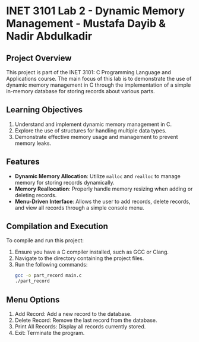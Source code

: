 # INET 3101 Lab 2 - Dynamic Memory Management - Mustafa Dayib & Nadir Abdulkadir

## Project Overview
This project is part of the INET 3101: C Programming Language and Applications course. The main focus of this lab is to demonstrate the use of dynamic memory management in C through the implementation of a simple in-memory database for storing records about various parts.

## Learning Objectives
1. Understand and implement dynamic memory management in C.
2. Explore the use of structures for handling multiple data types.
3. Demonstrate effective memory usage and management to prevent memory leaks.

## Features
- **Dynamic Memory Allocation**: Utilize `malloc` and `realloc` to manage memory for storing records dynamically.
- **Memory Reallocation**: Properly handle memory resizing when adding or deleting records.
- **Menu-Driven Interface**: Allows the user to add records, delete records, and view all records through a simple console menu.

## Compilation and Execution
To compile and run this project:

1. Ensure you have a C compiler installed, such as GCC or Clang.
2. Navigate to the directory containing the project files.
3. Run the following commands:
   ```bash
   gcc -o part_record main.c
   ./part_record

## Menu Options
1. Add Record: Add a new record to the database.
2. Delete Record: Remove the last record from the database.
3. Print All Records: Display all records currently stored.
4. Exit: Terminate the program.



